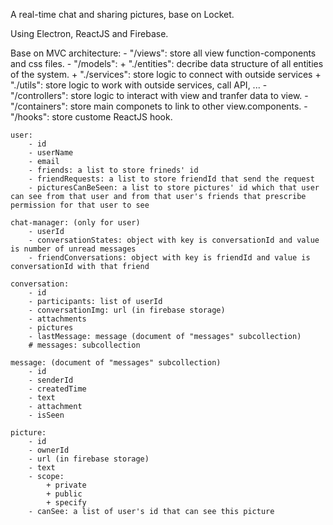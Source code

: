 A real-time chat and sharing pictures, base on Locket.

Using Electron, ReactJS and Firebase.

Base on MVC architecture:
    - "/views": store all view function-components and css files.
    - "/models":
        + "./entities": decribe data structure of all entities of the system.
        + "./services": store logic to connect with outside services
        + "./utils": store logic to work with outside services, call API, ...
    - "/controllers": store logic to interact with view and tranfer data to view.
    - "/containers": store main componets to link to other view.components.
    - "/hooks": store custome ReactJS hook.


    user:
        - id
        - userName
        - email
        - friends: a list to store frineds' id
        - friendRequests: a list to store friendId that send the request
        - picturesCanBeSeen: a list to store pictures' id which that user can see from that user and from that user's friends that prescribe permission for that user to see

    chat-manager: (only for user)
        - userId
        - conversationStates: object with key is conversationId and value is number of unread messages
        - friendConversations: object with key is friendId and value is conversationId with that friend

    conversation:
        - id
        - participants: list of userId
        - conversationImg: url (in firebase storage)
        - attachments
        - pictures
        - lastMessage: message (document of "messages" subcollection)
        # messages: subcollection

    message: (document of "messages" subcollection)
        - id
        - senderId
        - createdTime
        - text
        - attachment
        - isSeen

    picture:
        - id
        - ownerId
        - url (in firebase storage)
        - text
        - scope:
            + private
            + public
            + specify
        - canSee: a list of user's id that can see this picture
